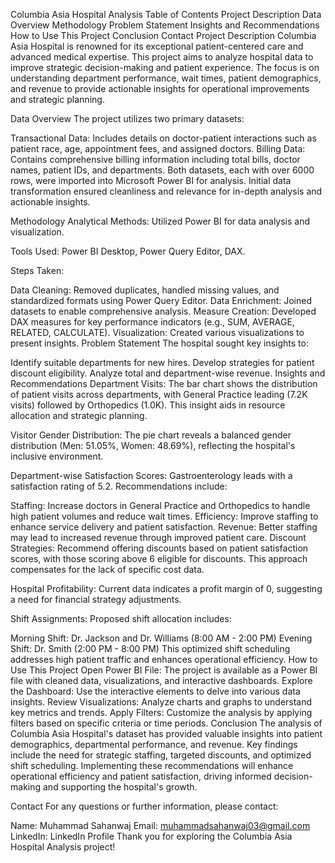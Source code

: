 Columbia Asia Hospital Analysis
Table of Contents
Project Description
Data Overview
Methodology
Problem Statement
Insights and Recommendations
How to Use This Project
Conclusion
Contact
Project Description
Columbia Asia Hospital is renowned for its exceptional patient-centered care and advanced medical expertise. This project aims to analyze hospital data to improve strategic decision-making and patient experience. The focus is on understanding department performance, wait times, patient demographics, and revenue to provide actionable insights for operational improvements and strategic planning.

Data Overview
The project utilizes two primary datasets:

Transactional Data: Includes details on doctor-patient interactions such as patient race, age, appointment fees, and assigned doctors.
Billing Data: Contains comprehensive billing information including total bills, doctor names, patient IDs, and departments.
Both datasets, each with over 6000 rows, were imported into Microsoft Power BI for analysis. Initial data transformation ensured cleanliness and relevance for in-depth analysis and actionable insights.

Methodology
Analytical Methods: Utilized Power BI for data analysis and visualization.

Tools Used: Power BI Desktop, Power Query Editor, DAX.

Steps Taken:

Data Cleaning: Removed duplicates, handled missing values, and standardized formats using Power Query Editor.
Data Enrichment: Joined datasets to enable comprehensive analysis.
Measure Creation: Developed DAX measures for key performance indicators (e.g., SUM, AVERAGE, RELATED, CALCULATE).
Visualization: Created various visualizations to present insights.
Problem Statement
The hospital sought key insights to:

Identify suitable departments for new hires.
Develop strategies for patient discount eligibility.
Analyze total and department-wise revenue.
Insights and Recommendations
Department Visits: The bar chart shows the distribution of patient visits across departments, with General Practice leading (7.2K visits) followed by Orthopedics (1.0K). This insight aids in resource allocation and strategic planning.

Visitor Gender Distribution: The pie chart reveals a balanced gender distribution (Men: 51.05%, Women: 48.69%), reflecting the hospital's inclusive environment.

Department-wise Satisfaction Scores: Gastroenterology leads with a satisfaction rating of 5.2. Recommendations include:

Staffing: Increase doctors in General Practice and Orthopedics to handle high patient volumes and reduce wait times.
Efficiency: Improve staffing to enhance service delivery and patient satisfaction.
Revenue: Better staffing may lead to increased revenue through improved patient care.
Discount Strategies: Recommend offering discounts based on patient satisfaction scores, with those scoring above 6 eligible for discounts. This approach compensates for the lack of specific cost data.

Hospital Profitability: Current data indicates a profit margin of 0, suggesting a need for financial strategy adjustments.

Shift Assignments: Proposed shift allocation includes:

Morning Shift: Dr. Jackson and Dr. Williams (8:00 AM - 2:00 PM)
Evening Shift: Dr. Smith (2:00 PM - 8:00 PM) This optimized shift scheduling addresses high patient traffic and enhances operational efficiency.
How to Use This Project
Open Power BI File: The project is available as a Power BI file with cleaned data, visualizations, and interactive dashboards.
Explore the Dashboard: Use the interactive elements to delve into various data insights.
Review Visualizations: Analyze charts and graphs to understand key metrics and trends.
Apply Filters: Customize the analysis by applying filters based on specific criteria or time periods.
Conclusion
The analysis of Columbia Asia Hospital's dataset has provided valuable insights into patient demographics, departmental performance, and revenue. Key findings include the need for strategic staffing, targeted discounts, and optimized shift scheduling. Implementing these recommendations will enhance operational efficiency and patient satisfaction, driving informed decision-making and supporting the hospital's growth.

Contact
For any questions or further information, please contact:

Name: Muhammad Sahanwaj
Email: muhammadsahanwaj03@gmail.com
LinkedIn: LinkedIn Profile
Thank you for exploring the Columbia Asia Hospital Analysis project!

